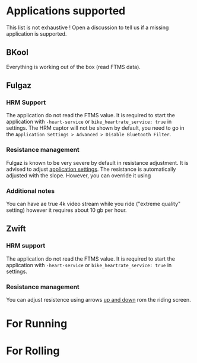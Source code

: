 # Applications supported

This list is not exhaustive ! 
Open a discussion to tell us if a missing application is supported.

## BKool
Everything is working out of the box (read FTMS data).


## Fulgaz

### HRM Support
The application do not read the FTMS value. It is required to start the application with `-heart-service` or `bike_heartrate_service: true` in settings.
The HRM captor will not be shown by default, you need to go in the `Application Settings > Advanced > Disable Bluetooth Filter`.

### Resistance management
Fulgaz is known to be very severe by default in resistance adjustment. It is advised to adjust [application settings](https://tempocyclist.com/2020/04/29/fulgaz-resistance-too-hard/).
The resistance is automatically adjusted with the slope. However, you can override it using 

### Additional notes 
You can have ae true 4k video stream while you ride ("extreme quality" setting) however it requires about 10 gb per hour.


## Zwift
### HRM support
The application do not read the FTMS value. It is required to start the application with `-heart-service` or `bike_heartrate_service: true` in settings.

### Resistance management
You can adjust resistence using arrows [up and down](img/21_zwift-resistance-buttons.jpg) rom the riding screen.

# For Running

# For Rolling
